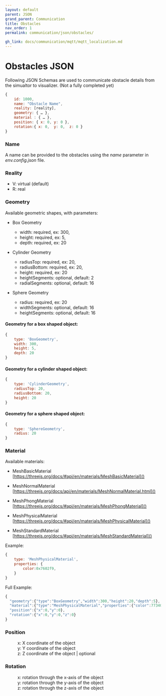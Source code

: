 ```yaml
---
layout: default
parent: JSON
grand_parent: Communication
title: Obstacles
nav_order: 1
permalink: communication/json/obstacles/

gh_link: docs/communication/mqtt/mqtt_localization.md
---
```


# Obstacles JSON

Following JSON Schemas are used to communicate obstacle details from the simualtor to visualizer.
(Not a fully completed yet)


```js
{
    id: 1000,
    name: "Obstacle Name",
    reality: [reality],
    geometry: { … },
    material : { … },
    position: { x: 0, y: 0 },
    rotation:{ x: 0,  y: 0,  z: 0 }
}
```

### Name

A name can be provided to the obstacles using the *name* parameter in *env.config.json* file.

### Reality

- V: virtual (default)
- R: real

### Geometry

Available geometric shapes, with parameters:
- Box Geometry

    - width: required, ex: 300,
    - height: required, ex: 5,
    - depth: required, ex: 20

- Cylinder Geometry

    - radiusTop: required, ex: 20,
    - radiusBottom: required, ex: 20,
    - height: required, ex: 20
    - heightSegments: optional, default: 2
    - radialSegments: optional, default: 16

- Sphere Geometry

    - radius: required, ex: 20
    - widthSegments: optional, default: 16
    - heightSegments: optional, default: 16

#### Geometry for a box shaped object:
```js
{
    type: 'BoxGeometry',
    width: 300,
    height: 5,
    depth: 20
}
```

#### Geometry for a cylinder shaped object:
```js
{
    type: 'CylinderGeometry',
    radiusTop: 20,
    radiusBottom: 20,
    height: 20
}
```

#### Geometry for a sphere shaped object:
```js
{
    type: 'SphereGeometry',
    radius: 20
}
```

### Material

Available materials:
- MeshBasicMaterial
[https://threejs.org/docs/#api/en/materials/MeshBasicMaterial]()

- MeshNormalMaterial
[https://threejs.org/docs/api/en/materials/MeshNormalMaterial.html]()

- MeshPhongMaterial
[https://threejs.org/docs/#api/en/materials/MeshPhongMaterial]()

- MeshPhysicalMaterial
[https://threejs.org/docs/#api/en/materials/MeshPhysicalMaterial]()

- MeshStandardMaterial
[https://threejs.org/docs/#api/en/materials/MeshStandardMaterial]()

Example:
```js
{
    type: 'MeshPhysicalMaterial',
    properties: {
        color:0x7602f9,
    }
}
```

Full Example:
```js
{
  "geometry":{"type":"BoxGeometry","width":300,"height":20,"depth":5},
  "material":{"type":"MeshPhysicalMaterial","properties":{"color":7734009}},
  "position":{"x":0,"y":0},
  "rotation":{"x":0,"y":0,"z":0}
}
```

### Position

<dd>x: X coordinate of the object</dd>
<dd>y: Y coordinate of the object</dd>
<dd>z: Z coordinate of the object | optional</dd>

### Rotation

<dd>x: rotation through the x-axis of the object</dd>
<dd>y: rotation through the y-axis of the object</dd>
<dd>z: rotation through the z-axis of the object</dd>
